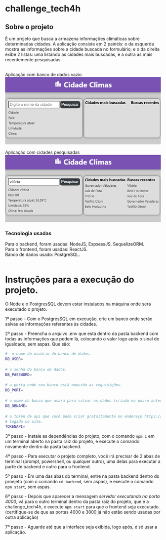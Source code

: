# challenge_tech4h
<h2>Sobre o projeto</h2>
É um projeto que busca a armazena informações climáticas sobre determinadas cidades.
A aplicação consiste em 2 painéis: o da esquerda mostra as informações sobre a cidade buscada no formulário; e o da direita exibe 2 listas: uma listando as cidades mais buscadas, e a outra as mais recentemente pesquisadas. <br><br>

Aplicação com banco de dados vazio <br>
<img src="imgs/empty-form.png"></img> <br>

Aplicação com cidades pesquisadas <br>
<img src="imgs/full-form.png"></img> <br>

<h3>Tecnologia usadas</h3>
Para o backend, foram usadas: NodeJS, ExpxessJS, SequelizeORM. <br>
Para o frontend, foram usadas: ReactJS. <br> 
Banco de dados usado: PostgreSQL. <br><br>

# Instruções para a execução do projeto. 
O Node e o PostgresSQL devem estar instalados na máquina onde será executado o projeto.

1º passo - Com o PostgresSQL em execução, crie um banco onde serão salvas as informações referentes às cidades.

2º passo - Preencha o arquivo .env que está dentro da pasta backend com todas as informações que pedem lá, colocando o valor logo após o sinal de igualdade, sem aspas. Que são:<br> 
```bash
#  o nome do usuário do banco de dados.
DB_USER=

# a senha do banco de dados.
DB_PASSWORD=

# a porta onde seu banco está ounvido as requisições.
DB_PORT=

# o nome do banco que usará para salvar os dados (criado no passo anterior).
DB_DBNAME=

# o token de api que você pode criar gratuitamente no endereço https://home.openweathermap.org/api_keys,
# logado no site.
TOKENAPI= 
```
3º passo - Instale as dependências do projeto, com o comando `npm i` em um terminal aberto na pasta raiz do projeto, e execute o comando novamente dentro da pasta backend.

4º passo - Para executar o projeto completo, você irá precisar de 2 abas de terminal (prompt, powershell, ou qualquer outro), uma delas para executar a parte de backend e outro para o frontend.

5º passo - Em uma das abas do terminal, entre na pasta backend dentro do proejeto (com o comando `cd backend`, sem aspas), e execute o comando `npm start`, sem aspas.

6º passo - Depois que aparecer a mensagem <em>servidor executando na porta 4000</em>, vá para o outro terminal dentro da pasta raiz do projeto, que é a challenge_tech4h, e execute `npm start` para que o frontend seja executado. (certifique-se de que as portas 4000 e 3000 já não estão sendo usadas por outra aplicação)

7º passo - Aguarde até que a interface seja exibida, logo após, é só usar a aplicação.
